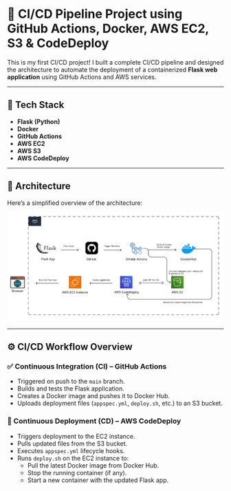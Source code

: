 # 🚀 CI/CD Pipeline Project using GitHub Actions, Docker, AWS EC2, S3 & CodeDeploy

This is my first CI/CD project! I built a complete CI/CD pipeline and designed the architecture to automate the deployment of a containerized **Flask web application** using GitHub Actions and AWS services.

---

## 📌 Tech Stack

- **Flask (Python)**
- **Docker**
- **GitHub Actions**
- **AWS EC2**
- **AWS S3**
- **AWS CodeDeploy**

---

## 🧱 Architecture

Here’s a simplified overview of the architecture:

![Architecture Diagram](./images/architecture.png)

---

## ⚙️ CI/CD Workflow Overview

### ✅ Continuous Integration (CI) – GitHub Actions

- Triggered on push to the `main` branch.
- Builds and tests the Flask application.
- Creates a Docker image and pushes it to Docker Hub.
- Uploads deployment files (`appspec.yml`, `deploy.sh`, etc.) to an S3 bucket.

### 🚀 Continuous Deployment (CD) – AWS CodeDeploy

- Triggers deployment to the EC2 instance.
- Pulls updated files from the S3 bucket.
- Executes `appspec.yml` lifecycle hooks.
- Runs `deploy.sh` on the EC2 instance to:
  - Pull the latest Docker image from Docker Hub.
  - Stop the running container (if any).
  - Start a new container with the updated Flask app.





